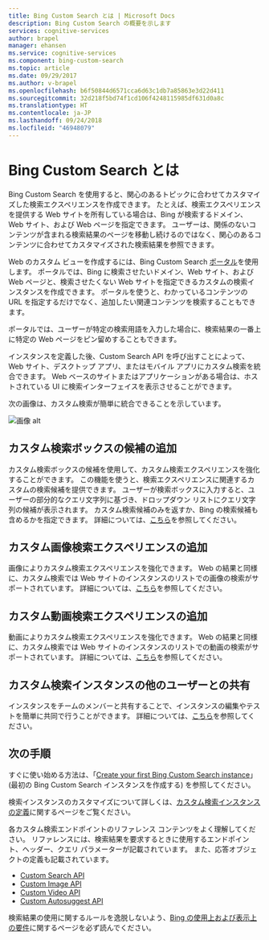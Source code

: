 ```yaml
---
title: Bing Custom Search とは | Microsoft Docs
description: Bing Custom Search の概要を示します
services: cognitive-services
author: brapel
manager: ehansen
ms.service: cognitive-services
ms.component: bing-custom-search
ms.topic: article
ms.date: 09/29/2017
ms.author: v-brapel
ms.openlocfilehash: b6f50844d6571cca6d63c1db7a85863e3d22d411
ms.sourcegitcommit: 32d218f5bd74f1cd106f4248115985df631d0a8c
ms.translationtype: HT
ms.contentlocale: ja-JP
ms.lasthandoff: 09/24/2018
ms.locfileid: "46948079"
---
```

# <a name="what-is-bing-custom-search"></a>Bing Custom Search とは

Bing Custom Search を使用すると、関心のあるトピックに合わせてカスタマイズした検索エクスペリエンスを作成できます。 たとえば、検索エクスペリエンスを提供する Web サイトを所有している場合は、Bing が検索するドメイン、Web サイト、および Web ページを指定できます。 ユーザーは、関係のないコンテンツが含まれる検索結果のページを移動し続けるのではなく、関心のあるコンテンツに合わせてカスタマイズされた検索結果を参照できます。

Web のカスタム ビューを作成するには、Bing Custom Search [ポータル](https://customsearch.ai)を使用します。 ポータルでは、Bing に検索させたいドメイン、Web サイト、および Web ページと、検索させたくない Web サイトを指定できるカスタムの検索インスタンスを作成できます。 ポータルを使うと、わかっているコンテンツの URL を指定するだけでなく、追加したい関連コンテンツを検索することもできます。

ポータルでは、ユーザーが特定の検索用語を入力した場合に、検索結果の一番上に特定の Web ページをピン留めすることもできます。 

インスタンスを定義した後、Custom Search API を呼び出すことによって、Web サイト、デスクトップ アプリ、またはモバイル アプリにカスタム検索を統合できます。 Web ベースのサイトまたはアプリケーションがある場合は、ホストされている UI に検索インターフェイスを表示させることができます。

次の画像は、カスタム検索が簡単に統合できることを示しています。

![画像 alt](./media/bcs-overview.png "Bing Custom Search の動作方法")

## <a name="adding-custom-search-box-suggestions"></a>カスタム検索ボックスの候補の追加

カスタム検索ボックスの候補を使用して、カスタム検索エクスペリエンスを強化することができます。 この機能を使うと、検索エクスペリエンスに関連するカスタムの検索候補を提供できます。 ユーザーが検索ボックスに入力すると、ユーザーの部分的なクエリ文字列に基づき、ドロップダウン リストにクエリ文字列の候補が表示されます。 カスタム検索候補のみを返すか、Bing の検索候補も含めるかを指定できます。 詳細については、[こちら](define-custom-suggestions.md)を参照してください。

## <a name="adding-custom-image-search-experience"></a>カスタム画像検索エクスペリエンスの追加

画像によりカスタム検索エクスペリエンスを強化できます。 Web の結果と同様に、カスタム検索では Web サイトのインスタンスのリストでの画像の検索がサポートされています。 詳細については、[こちら](get-images-from-instance.md)を参照してください。

## <a name="adding-custom-video-search-experience"></a>カスタム動画検索エクスペリエンスの追加

動画によりカスタム検索エクスペリエンスを強化できます。 Web の結果と同様に、カスタム検索では Web サイトのインスタンスのリストでの動画の検索がサポートされています。 詳細については、[こちら](get-videos-from-instance.md)を参照してください。

## <a name="sharing-your-custom-search-instance-with-others"></a>カスタム検索インスタンスの他のユーザーとの共有

インスタンスをチームのメンバーと共有することで、インスタンスの編集やテストを簡単に共同で行うことができます。 詳細については、[こちら](share-your-custom-search.md)を参照してください。

## <a name="next-steps"></a>次の手順

すぐに使い始める方法は、「[Create your first Bing Custom Search instance](quick-start.md)」 (最初の Bing Custom Search インスタンスを作成する) を参照してください。

検索インスタンスのカスタマイズについて詳しくは、[カスタム検索インスタンスの定義](define-your-custom-view.md)に関するページをご覧ください。

各カスタム検索エンドポイントのリファレンス コンテンツをよく理解してください。 リファレンスには、検索結果を要求するときに使用するエンドポイント、ヘッダー、クエリ パラメーターが記載されています。 また、応答オブジェクトの定義も記載されています。

- [Custom Search API](https://docs.microsoft.com/rest/api/cognitiveservices/bing-custom-search-api-v7-reference)
- [Custom Image API](https://docs.microsoft.com/rest/api/cognitiveservices/bing-custom-images-api-v7-reference)
- [Custom Video API](https://docs.microsoft.com/rest/api/cognitiveservices/bing-custom-videos-api-v7-reference)
- [Custom Autosuggest API](https://docs.microsoft.com/rest/api/cognitiveservices/bing-custom-autosuggest-api-v7-reference)


検索結果の使用に関するルールを逸脱しないよう、[Bing の使用上および表示上の要件](./use-and-display-requirements.md)に関するページを必ず読んでください。